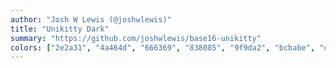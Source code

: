 ```yaml
---
author: "Josh W Lewis (@joshwlewis)"
title: "Unikitty Dark"
summary: "https://github.com/joshwlewis/base16-unikitty"
colors: ["2e2a31", "4a464d", "666369", "838085", "9f9da2", "bcbabe", "d8d7da", "f5f4f7", "d8137f", "d65407", "dc8a0e", "17ad98", "149bda", "796af5", "bb60ea", "c720ca"]
---
```

